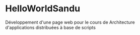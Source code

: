 # HelloWorldSandu

Développement d'une page web pour le cours de Architecture d'applications distribuées à base de scripts
